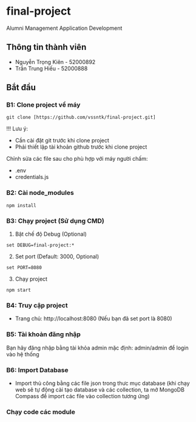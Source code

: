 # final-project
Alumni Management Application Development

## Thông tin thành viên
* Nguyễn Trọng Kiên - 52000892
* Trần Trung Hiếu - 52000888

## Bắt đầu

### B1: Clone project về máy

```
git clone [https://github.com/vssntk/final-project.git]
```

!!! Lưu ý:

- Cần cài đặt git trước khi clone project
- Phải thiết lập tài khoản github trước khi clone project

Chỉnh sửa các file sau cho phù hợp với máy người chấm:
- .env
- credentials.js


### B2: Cài node_modules

```shell
npm install
```

### B3: Chạy project (Sử dụng CMD)

1. Bật chế độ Debug (Optional)

```shell
set DEBUG=final-project:*
```

2. Set port (Default: 3000, Optional)

```shell
set PORT=8080
```

3. Chạy project

```shell 
npm start
```

### B4: Truy cập project
- Trang chủ: http://localhost:8080 (Nếu bạn đã set port là 8080)

### B5: Tài khoản đăng nhập
Bạn hãy đăng nhập bằng tài khỏa admin mặc định: admin/admin để login vào hệ thống

### B6: Import Database
 - Import thủ công bằng các file json trong thưc mục database (khi chạy web sẽ tự động cài tạo database và các collection, ta mở MongoDB Compass để import các file vào collection tương ứng)
### Chạy code các module

